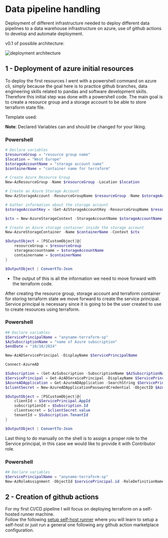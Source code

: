 # Data pipeline handling
Deployment of different infrastructure needed to deploy different data pipelines to a data warehouse infrastructure on azure, use of github actions to develop and automate deployment.

v0.1 of possible architecture:

![deployment architecture](https://github.com/zhawi/warehouse_pipelines_handling/blob/feature/infrastructure_code/files/airflow_project.png)

## 1 - Deployment of azure initial resources
To deploy the first resources I went with a powershell command on azure cli, simply because the goal here is to practice github branches, data engineering skills related to pandas and software development skills. Therefore this initial step was done with a powershell code. The main goal is to create a resource group and a storage account to be able to store terraform state file.

Template used:


**Note**: Declared Variables can and should be changed for your liking.

### Powershell
```powershell
# Declare variables
$resourceGroup = "resource group name"
$location = "West Europe"
$storageAccountName = "storage account name"
$containerName = "container name for terraform"

# Create Azure Resource Group
New-AzResourceGroup -Name $resourceGroup -Location $location

# Create an Azure Storage Account
New-AzStorageAccount -ResourceGroupName $resourceGroup -Name $storageAccountName -Location $location -SkuName Standard_LRS -Kind StorageV2 -AllowBlobPublicAccess $false

# Gather information about the storage account
$storageAccountKey = (Get-AzStorageAccountKey -ResourceGroupName $resourceGroup -AccountName $storageAccountName).Value[0]

$ctx = New-AzureStorageContext -StorageAccountName $storageAccountName -StorageAccountKey $storageAccountKey

# Create an Azure storage container inside the storage account
New-AzureStorageContainer -Name $containerName -Context $ctx

$OutputObject = [PSCustomObject]@{
    resourceGroup = $resourceGroup
    storageaccountname = $storageAccountName
    containername = $containerName
}

$OutputObject | ConvertTo-Json
```
- The output of this is all the information we need to move forward with the terraform code.

After creating the resource group, storage account and terraform container for storing terraform state we move forward to create the service principal. Service principal is necessary since it is going to be the user created to use to create resources using terraform.
 
### Powershell
```powershell
## Declare variables
$ServicePrincipalName = "anyname-terraform-sp"
$AzSubscriptionName = "name of Azure subscription"
$endDate = "10/10/2024"

New-AzADServicePrincipal -DisplayName $ServicePrincipalName

Connect-AzureAD

$Subscription = (Get-AzSubscription -SubscriptionName $AzSubscriptionName)
$ServicePrincipal = Get-AzADServicePrincipal -DisplayName $ServicePrincipalName
$AzureADApplication = Get-AzureADApplication -SearchString $ServicePrincipalName
$clientSecret = New-AzureADApplicationPasswordCredential -ObjectID $AzureADApplication.ObjectId -EndDate $endDate

$OutputObject = [PSCustomObject]@{
    clientId = $ServicePrincipal.AppId
    subscriptionId = $Subscription.Id
    clientsecret = $clientSecret.value
    tenantId = $Subscription.TenantId
}

$OutputObject | ConvertTo-Json
```

Last thing to do manually on the shell is to assign a proper role to the Service principal, in this case we would like to provide it with Contributor role.

### Powershell

```PowerShell
## Declare variables
$ServicePrincipalName = "anyname-terraform-sp"
New-AzRoleAssignment -ObjectId $servicePrincipal.id -RoleDefinitionName "Contributor"
```

## 2 - Creation of github actions 

For my first CI/CD pipeline I will focus on deploying terraform on a self-hosted runner machine.\
Follow the following [setup self-host runner](https://docs.github.com/en/actions/hosting-your-own-runners/managing-self-hosted-runners/adding-self-hosted-runners) where you will learn to setup a self-host or just run a general one following any github action marketplace configuration.
